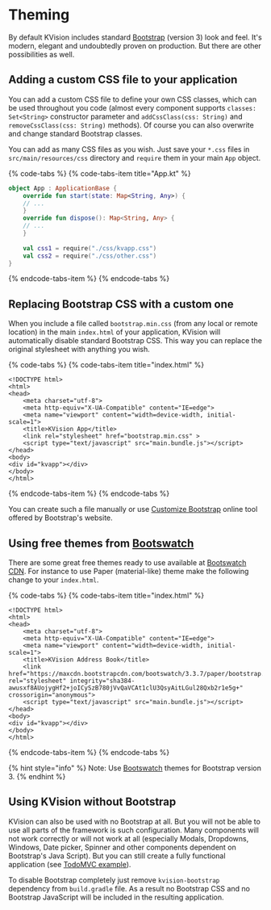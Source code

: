 # Theming

By default KVision includes standard [Bootstrap](http://getbootstrap.com/docs/3.3/) \(version 3\) look and feel. It's modern, elegant and undoubtedly proven on production. But there are other possibilities as well.

## Adding a custom CSS file to your application

You can add a custom CSS file to define your own CSS classes, which can be used throughout you code \(almost every component supports `classes: Set<String>` constructor parameter and `addCssClass(css: String)` and `removeCssClass(css: String)` methods\). Of course you can also overwrite and change standard Bootstrap classes. 

You can add as many CSS files as you wish. Just save your `*.css` files in `src/main/resources/css` directory and `require` them in your main `App` object.

{% code-tabs %}
{% code-tabs-item title="App.kt" %}
```kotlin
object App : ApplicationBase {
    override fun start(state: Map<String, Any>) {
    // ...
    }
    override fun dispose(): Map<String, Any> {
    // ...
    }
    
    val css1 = require("./css/kvapp.css")
    val css2 = require("./css/other.css")
}
```
{% endcode-tabs-item %}
{% endcode-tabs %}

## Replacing Bootstrap CSS with a custom one

When you include a file called `bootstrap.min.css` \(from any local or remote location\) in the main `index.html` of your application, KVision will automatically disable standard Bootstrap CSS. This way you  can replace the original stylesheet with anything you wish. 

{% code-tabs %}
{% code-tabs-item title="index.html" %}
```markup
<!DOCTYPE html>
<html>
<head>
    <meta charset="utf-8">
    <meta http-equiv="X-UA-Compatible" content="IE=edge">
    <meta name="viewport" content="width=device-width, initial-scale=1">
    <title>KVision App</title>
    <link rel="stylesheet" href="bootstrap.min.css" >
    <script type="text/javascript" src="main.bundle.js"></script>
</head>
<body>
<div id="kvapp"></div>
</body>
</html>
```
{% endcode-tabs-item %}
{% endcode-tabs %}

You can create such a file manually or use [Customize Bootstrap](http://getbootstrap.com/docs/3.3/customize/) online tool offered by Bootstrap's website.

## Using free themes from [Bootswatch](https://bootswatch.com/3/)

There are some great free themes ready to use available at [Bootswatch CDN](https://www.bootstrapcdn.com/legacy/bootswatch/). For instance to use Paper \(material-like\) theme make the following change to your `index.html`.

{% code-tabs %}
{% code-tabs-item title="index.html" %}
```markup
<!DOCTYPE html>
<html>
<head>
    <meta charset="utf-8">
    <meta http-equiv="X-UA-Compatible" content="IE=edge">
    <meta name="viewport" content="width=device-width, initial-scale=1">
    <title>KVision Address Book</title>
    <link href="https://maxcdn.bootstrapcdn.com/bootswatch/3.3.7/paper/bootstrap.min.css" rel="stylesheet" integrity="sha384-awusxf8AUojygHf2+joICySzB780jVvQaVCAt1clU3QsyAitLGul28Qxb2r1e5g+" crossorigin="anonymous">
    <script type="text/javascript" src="main.bundle.js"></script>
</head>
<body>
<div id="kvapp"></div>
</body>
</html>
```
{% endcode-tabs-item %}
{% endcode-tabs %}

{% hint style="info" %}
Note: Use [Bootswatch](https://bootswatch.com/3/) themes for Bootstrap version 3.
{% endhint %}

## Using KVision without Bootstrap

KVision can also be used with no Bootstrap at all. But you will not be able to use all parts of the framework is such configuration. Many components will not work correctly or will not work at all \(especially Modals, Dropdowns, Windows, Date picker, Spinner and other components dependent on Bootstrap's Java Script\). But you can still create a fully functional application \(see [TodoMVC example](https://github.com/rjaros/kvision-examples#todomvc)\).   

To disable Bootstrap completely just remove `kvision-bootstrap` dependency from `build.gradle` file.  As a result no Bootstrap CSS and no Bootstrap JavaScript will be included in the resulting application. 


